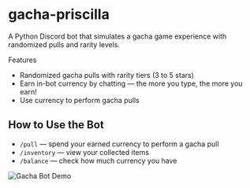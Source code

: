 # gacha-priscilla
A Python Discord bot that simulates a gacha game experience with randomized pulls and rarity levels.

Features

- Randomized gacha pulls with rarity tiers (3 to 5 stars) 
- Earn in-bot currency by chatting — the more you type, the more you earn!  
- Use currency to perform gacha pulls    

## How to Use the Bot

- `/pull` — spend your earned currency to perform a gacha pull  
- `/inventory` — view your collected items  
- `/balance` — check how much currency you have  

![Gacha Bot Demo](https://https://github.com/PriscillaRos/gacha-priscilla/blob/main/ezgif-208b1b70ed5dc2.gif?raw=true)
